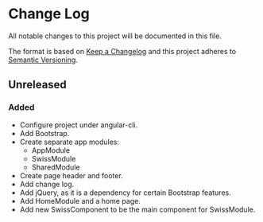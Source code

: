 # Change Log
All notable changes to this project will be documented in this file.

The format is based on [Keep a Changelog](http://keepachangelog.com/) 
and this project adheres to [Semantic Versioning](http://semver.org/).

## Unreleased
### Added
- Configure project under angular-cli.
- Add Bootstrap.
- Create separate app modules:
  + AppModule
  + SwissModule
  + SharedModule
- Create page header and footer.
- Add change log.
- Add jQuery, as it is a dependency for certain Bootstrap features.
- Add HomeModule and a home page.
- Add new SwissComponent to be the main component for SwissModule.
